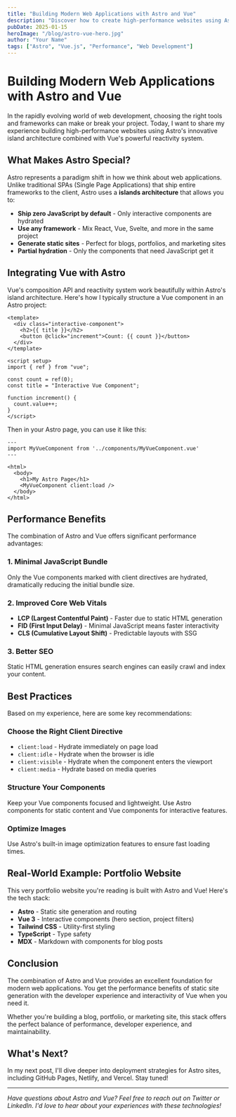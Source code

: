 ```yaml
---
title: "Building Modern Web Applications with Astro and Vue"
description: "Discover how to create high-performance websites using Astro's island architecture combined with Vue's reactivity."
pubDate: 2025-01-15
heroImage: "/blog/astro-vue-hero.jpg"
author: "Your Name"
tags: ["Astro", "Vue.js", "Performance", "Web Development"]
---
```


# Building Modern Web Applications with Astro and Vue

In the rapidly evolving world of web development, choosing the right tools and frameworks can make or break your project. Today, I want to share my experience building high-performance websites using Astro's innovative island architecture combined with Vue's powerful reactivity system.

## What Makes Astro Special?

Astro represents a paradigm shift in how we think about web applications. Unlike traditional SPAs (Single Page Applications) that ship entire frameworks to the client, Astro uses a **islands architecture** that allows you to:

- **Ship zero JavaScript by default** - Only interactive components are hydrated
- **Use any framework** - Mix React, Vue, Svelte, and more in the same project
- **Generate static sites** - Perfect for blogs, portfolios, and marketing sites
- **Partial hydration** - Only the components that need JavaScript get it

## Integrating Vue with Astro

Vue's composition API and reactivity system work beautifully within Astro's island architecture. Here's how I typically structure a Vue component in an Astro project:

```vue
<template>
  <div class="interactive-component">
    <h2>{{ title }}</h2>
    <button @click="increment">Count: {{ count }}</button>
  </div>
</template>

<script setup>
import { ref } from "vue";

const count = ref(0);
const title = "Interactive Vue Component";

function increment() {
  count.value++;
}
</script>
```

Then in your Astro page, you can use it like this:

```astro
---
import MyVueComponent from '../components/MyVueComponent.vue'
---

<html>
  <body>
    <h1>My Astro Page</h1>
    <MyVueComponent client:load />
  </body>
</html>
```

## Performance Benefits

The combination of Astro and Vue offers significant performance advantages:

### 1. Minimal JavaScript Bundle

Only the Vue components marked with client directives are hydrated, dramatically reducing the initial bundle size.

### 2. Improved Core Web Vitals

- **LCP (Largest Contentful Paint)** - Faster due to static HTML generation
- **FID (First Input Delay)** - Minimal JavaScript means faster interactivity
- **CLS (Cumulative Layout Shift)** - Predictable layouts with SSG

### 3. Better SEO

Static HTML generation ensures search engines can easily crawl and index your content.

## Best Practices

Based on my experience, here are some key recommendations:

### Choose the Right Client Directive

- `client:load` - Hydrate immediately on page load
- `client:idle` - Hydrate when the browser is idle
- `client:visible` - Hydrate when the component enters the viewport
- `client:media` - Hydrate based on media queries

### Structure Your Components

Keep your Vue components focused and lightweight. Use Astro components for static content and Vue components for interactive features.

### Optimize Images

Use Astro's built-in image optimization features to ensure fast loading times.

## Real-World Example: Portfolio Website

This very portfolio website you're reading is built with Astro and Vue! Here's the tech stack:

- **Astro** - Static site generation and routing
- **Vue 3** - Interactive components (hero section, project filters)
- **Tailwind CSS** - Utility-first styling
- **TypeScript** - Type safety
- **MDX** - Markdown with components for blog posts

## Conclusion

The combination of Astro and Vue provides an excellent foundation for modern web applications. You get the performance benefits of static site generation with the developer experience and interactivity of Vue when you need it.

Whether you're building a blog, portfolio, or marketing site, this stack offers the perfect balance of performance, developer experience, and maintainability.

## What's Next?

In my next post, I'll dive deeper into deployment strategies for Astro sites, including GitHub Pages, Netlify, and Vercel. Stay tuned!

---

_Have questions about Astro and Vue? Feel free to reach out on Twitter or LinkedIn. I'd love to hear about your experiences with these technologies!_
